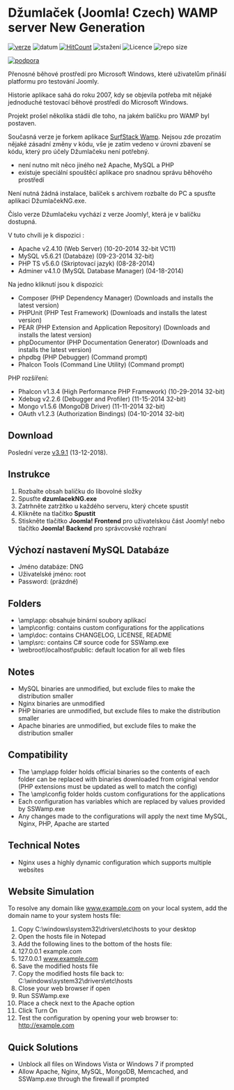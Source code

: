 Džumlaček (Joomla! Czech) WAMP server New Generation
==============
[![verze](https://img.shields.io/github/release-pre/svatas/dzumlacekNG.svg?label=Poslední+verze&style=popout)](https://github.com/svatas/dzumlacekNG/releases) ![datum](https://img.shields.io/github/release-date-pre/svatas/dzumlacekNG.svg?label=ze+dne) [![HitCount](http://hits.dwyl.io/svatas/dzumlacekNG.svg)](http://hits.dwyl.io/svatas/dzumlacekNG) ![stažení](https://img.shields.io/github/downloads/svatas/dzumlacekNG/total.svg?label=Staženo) ![Licence](https://img.shields.io/github/license/svatas/dzumlacekNG.svg?label=Licence) ![repo size](https://img.shields.io/github/languages/code-size/svatas/dzumlacekNG.svg?label=Velikost+zdrojového+kódu)

[![podpora](https://img.shields.io/badge/Podporuje-www.joomlaportal.cz-orange.svg)](https://www.joomlaportal.cz)

Přenosné běhové prostředí pro Microsoft Windows, které uživatelům přináší platformu pro testování Joomly.

Historie aplikace sahá do roku 2007, kdy se objevila potřeba mít nějaké jednoduché testovací běhové prostředí do Microsoft Windows.

Projekt prošel několika stádii dle toho, na jakém balíčku pro WAMP byl postaven.

Současná verze je forkem aplikace [SurfStack Wamp](https://github.com/josephspurrier/surfstack-wamp). Nejsou zde prozatím nějaké zásadní změny v kódu, vše je zatím vedeno v úrovni zbavení se kódu, který pro účely Džumlačeku není potřebný.

- není nutno mít něco jiného než Apache, MySQL a PHP
- existuje speciální spouštěcí aplikace pro snadnou správu běhového prostředí

Není nutná žádná instalace, balíček s archivem rozbalte do PC a spusťte aplikaci DžumlačekNG.exe.

Číslo verze Džumlačeku vychází z verze Joomly!, která je v balíčku dostupná.

V tuto chvíli je k dispozici :
- Apache v2.4.10 (Web Server) (10-20-2014 32-bit VC11)
- MySQL v5.6.21 (Databáze) (09-23-2014 32-bit)
- PHP TS v5.6.0 (Skriptovací jazyk) (08-28-2014)
- Adminer v4.1.0 (MySQL Database Manager) (04-18-2014)

Na jedno kliknutí jsou k dispozici:
- Composer (PHP Dependency Manager) (Downloads and installs the latest version)
- PHPUnit (PHP Test Framework) (Downloads and installs the latest version)
- PEAR (PHP Extension and Application Repository) (Downloads and installs the latest version)
- phpDocumentor (PHP Documentation Generator) (Downloads and installs the latest version)
- phpdbg (PHP Debugger) (Command prompt)
- Phalcon Tools (Command Line Utility) (Command prompt)

PHP rozšíření:
- Phalcon v1.3.4 (High Performance PHP Framework) (10-29-2014 32-bit)
- Xdebug v2.2.6 (Debugger and Profiler) (11-15-2014 32-bit)
- Mongo v1.5.6 (MongoDB Driver) (11-11-2014 32-bit)
- OAuth v1.2.3 (Authorization Bindings) (04-10-2014 32-bit)

Download
------------
Poslední verze [v3.9.1](https://github.com/svatas/dzumlacekNG/releases) (13-12-2018).


Instrukce
------------
1. Rozbalte obsah balíčku do libovolné složky
2. Spusťte **dzumlacekNG.exe**
3. Zatrhněte zatržítko u každého serveru, který chcete spustit
4. Klikněte na tlačítko **Spustit**
5. Stiskněte tlačítko **Joomla! Frontend** pro uživatelskou část Joomly! nebo tlačítko **Joomla! Backend** pro správcovské rozhraní

Výchozí nastavení MySQL Databáze
-------------------------------
- Jméno databáze: DNG
- Uživatelské jméno: root
- Password: (prázdné)

Folders
-------
- \amp\app: obsahuje binární soubory aplikací 
- \amp\config: contains custom configurations for the applications
- \amp\doc: contains CHANGELOG, LICENSE, README
- \amp\src: contains C# source code for SSWamp.exe
- \webroot\localhost\public: default location for all web files

Notes
-----
- MySQL binaries are unmodified, but exclude files to make the distribution smaller
- Nginx binaries are unmodified
- PHP binaries are unmodified, but exclude files to make the distribution smaller
- Apache binaries are unmodified, but exclude files to make the distribution smaller

Compatibility
-------------
- The \amp\app folder holds official binaries so the contents of each folder
can be replaced with binaries downloaded from original vendor (PHP extensions
must be updated as well to match the config)
- The \amp\config folder holds custom configurations for the applications
- Each configuration has variables which are replaced by values provided by
SSWamp.exe
- Any changes made to the configurations will apply the next time MySQL, Nginx,
PHP, Apache are started

Technical Notes
---------------
- Nginx uses a highly dynamic configuration which supports multiple websites

Website Simulation
------------------
To resolve any domain like www.example.com on your local system, add the domain
name to your system hosts file:

1. Copy C:\windows\system32\drivers\etc\hosts to your desktop
2. Open the hosts file in Notepad
3. Add the following lines to the bottom of the hosts file:
4. 127.0.0.1  example.com
5. 127.0.0.1  www.example.com
6. Save the modified hosts file
7. Copy the modified hosts file back to: C:\windows\system32\drivers\etc\hosts
8. Close your web browser if open
9. Run SSWamp.exe
10. Place a check next to the Apache option
11. Click Turn On
12. Test the configuration by opening your web browser to: http://example.com

Quick Solutions
---------------
- Unblock all files on Windows Vista or Windows 7 if prompted
- Allow Apache, Nginx, MySQL, MongoDB, Memcached, and SSWamp.exe through the
firewall if prompted
